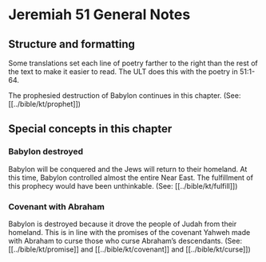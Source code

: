 # Jeremiah 51 General Notes
## Structure and formatting

Some translations set each line of poetry farther to the right than the rest of the text to make it easier to read. The ULT does this with the poetry in 51:1-64.

The prophesied destruction of Babylon continues in this chapter. (See: [[../bible/kt/prophet]])

## Special concepts in this chapter
### Babylon destroyed

Babylon will be conquered and the Jews will return to their homeland. At this time, Babylon controlled almost the entire Near East. The fulfillment of this prophecy would have been unthinkable. (See: [[../bible/kt/fulfill]])

### Covenant with Abraham
Babylon is destroyed because it drove the people of Judah from their homeland. This is in line with the promises of the covenant Yahweh made with Abraham to curse those who curse Abraham’s descendants. (See: [[../bible/kt/promise]] and [[../bible/kt/covenant]] and [[../bible/kt/curse]])